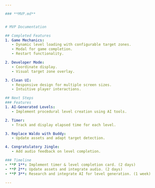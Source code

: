 ```yaml
---

### **MVP.md**


# MVP Documentation

## Completed Features
1. Game Mechanics:
   - Dynamic level loading with configurable target zones.
   - Modal for game completion.
   - Restart functionality.

2. Developer Mode:
   - Coordinate display.
   - Visual target zone overlay.

3. Clean UI:
   - Responsive design for multiple screen sizes.
   - Intuitive player interactions.

## Next Steps
### Features
1. AI-Generated Levels:
   - Implement procedural level creation using AI tools.

2. Timer:
   - Track and display elapsed time for each level.

3. Replace Waldo with Buddy:
   - Update assets and adapt target detection.

4. Congratulatory Jingle:
   - Add audio feedback on level completion.

### Timeline
- **P 1**: Implement timer & level completion card. (2 days)
- **P 2**: Update assets and integrate audio. (2 days)
- **P 3**: Research and integrate AI for level generation. (1 week)

---
```

